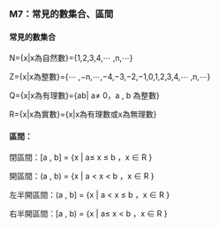 ### M7：常見的數集合、區間

#### 常見的數集合

N={x\|x為自然數}={1,2,3,4,⋯ ,n,⋯}

Z={x\|x為整數}={⋯ ,−n,⋯,−4,−3,−2,−1,0,1,2,3,4,⋯ ,n,⋯}

Q={x\|x為有理數}={ab\| a≠ 0，a , b 為整數}

R={x\|x為實數}={x\|x為有理數或x為無理數}

#### 區間：

閉區間：\[a , b\] = {x \| a≤ x ≤ b ，x ∈ R }

開區間：\(a , b\) = {x \| a &lt; x &lt; b ，x ∈ R }

左半開區間：\(a , b\] = {x \| a &lt; x ≤ b ，x ∈ R }

右半開區間：\[a , b\) = {x \| a≤ x &lt; b ，x ∈ R }



